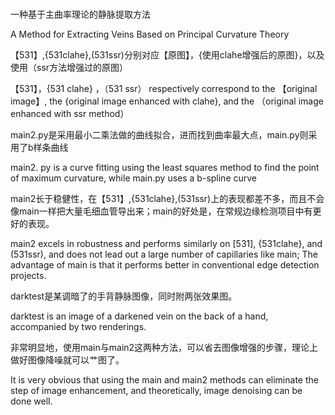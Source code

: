 #
一种基于主曲率理论的静脉提取方法



A Method for Extracting Veins Based on Principal Curvature Theory



【531】,{531clahe},(531ssr)分别对应【原图】，{使用clahe增强后的原图}，以及使用（ssr方法增强过的原图）



【531】，{531 clahe} ，（531 ssr） respectively correspond to the 【original image】, the {original image enhanced with clahe}, and the （original image enhanced with ssr method）



main2.py是采用最小二乘法做的曲线拟合，进而找到曲率最大点，main.py则采用了b样条曲线



main2. py is a curve fitting using the least squares method to find the point of maximum curvature, while main.py uses a b-spline curve



main2长于稳健性，在【531】,{531clahe},(531ssr)上的表现都差不多，而且不会像main一样把大量毛细血管导出来；main的好处是，在常规边缘检测项目中有更好的表现。



main2 excels in robustness and performs similarly on [531], {531clahe}, and (531ssr), and does not lead out a large number of capillaries like main; The advantage of main is that it performs better in conventional edge detection projects.



darktest是某调暗了的手背静脉图像，同时附两张效果图。



darktest is an image of a darkened vein on the back of a hand, accompanied by two renderings.



非常明显地，使用main与main2这两种方法，可以省去图像增强的步骤，理论上做好图像降噪就可以艹图了。



It is very obvious that using the main and main2 methods can eliminate the step of image enhancement, and theoretically, image denoising can be done well.

